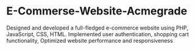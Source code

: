 # E-Commerse-Website-Acmegrade
Designed and developed a full-fledged e-commerce website using PHP, JavaScript, CSS, HTML. Implemented user authentication, shopping cart functionality, Optimized website performance and responsiveness
